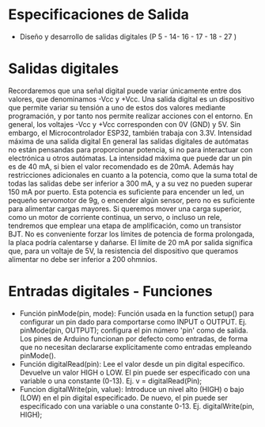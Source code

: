 # Especificaciones de Salida
- Diseño y desarrollo de salidas digitales (P 5 - 14- 16 - 17 - 18 - 27 )

# Salidas digitales
Recordaremos que una señal digital puede variar únicamente entre dos valores, que denominamos -Vcc y +Vcc. Una salida digital es un dispositivo que permite variar su tensión a uno de estos dos valores mediante programación, y por tanto nos permite realizar acciones con el entorno.
En general, los voltajes -Vcc y +Vcc corresponden con 0V (GND) y 5V. Sin embargo, el Microcontrolador ESP32, también trabaja con 3.3V.
Intensidad máxima de una salida digital
En general las salidas digitales de autómatas no están pensandas para proporcionar potencia, si no para interactuar con electrónica u otros autómatas.
La intensidad máxima que puede dar un pin es de 40 mA, si bien el valor recomendado es de 20mA. Además hay restricciones adicionales en cuanto a la potencia, como que la suma total de todas las salidas debe ser inferior a 300 mA, y a su vez no pueden superar 150 mA por puerto.
Esta potencia es suficiente para encender un led, un pequeño servomotor de 9g, o encender algún sensor, pero no es suficiente para alimentar cargas mayores. Si queremos mover una carga superior, como un motor de corriente continua, un servo, o incluso un rele, tendremos que emplear una etapa de amplificación, como un transistor BJT.
No es conveniente forzar los límites de potencia de forma prolongada, la placa podría calentarse y dañarse. El límite de 20 mA por salida significa que, para un voltaje de 5V, la resistencia del dispositivo que queramos alimentar no debe ser inferior a 200 ohmnios.

# Entradas digitales - Funciones
- Función pinMode(pin, mode):
Función usada en la function setup() para configurar un pin dado para comportarse como INPUT o OUTPUT. Ej. pinMode(pin, OUTPUT); configura el pin número 'pin' como de salida. Los pines de Arduino funcionan por defecto como entradas, de forma que no necesitan declararse explícitamente como entradas empleando pinMode().
- Función digitalRead(pin):
Lee el valor desde un pin digital específico. Devuelve un valor HIGH o LOW. El pin puede ser especificado con una variable o una constante (0-13). Ej. v = digitalRead(Pin);
- Funcion digitalWrite(pin, value):
Introduce un nivel alto (HIGH) o bajo (LOW) en el pin digital especificado. De nuevo, el pin puede ser especificado con una variable o una constante 0-13. Ej. digitalWrite(pin, HIGH);


